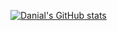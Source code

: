 [![Danial's GitHub stats](https://github-readme-stats.vercel.app/api?username=mdanial1410&count_private=true&show_icons=true)](https://github.com/anuraghazra/github-readme-stats)
